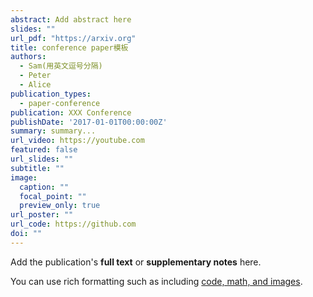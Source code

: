 ```yaml
---
abstract: Add abstract here
slides: ""
url_pdf: "https://arxiv.org"
title: conference paper模板
authors:
  - Sam(用英文逗号分隔)
  - Peter
  - Alice
publication_types:
  - paper-conference
publication: XXX Conference
publishDate: '2017-01-01T00:00:00Z'
summary: summary...
url_video: https://youtube.com
featured: false
url_slides: ""
subtitle: ""
image:
  caption: ""
  focal_point: ""
  preview_only: true
url_poster: ""
url_code: https://github.com
doi: ""
---
```

Add the publication's **full text** or **supplementary notes** here.

You can use rich formatting such as including [code, math, and images](https://docs.hugoblox.com/content/writing-markdown-latex/).
